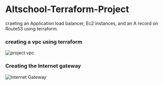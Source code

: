 # Altschool-Terraform-Project
craeting an Application load balancer, Ec2 instances, and an A record on Route53 using terraform. 

### creating a vpc using terraform 

![project vpc](![project-vpc](https://user-images.githubusercontent.com/102290896/216829155-cade3066-e394-4dc3-ba2f-c24595156731.jpeg))

### Creating the Internet gateway 

![Internet Gateway](![VPC-IGW](https://user-images.githubusercontent.com/102290896/216829316-1e56997c-68c5-4137-a951-8cd89e357d51.png))













